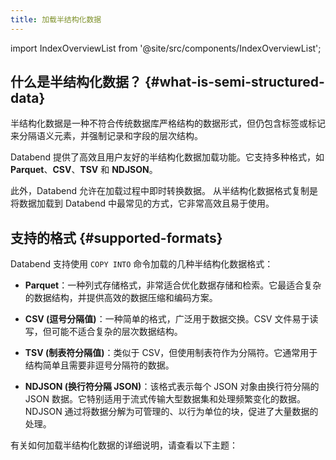 ```yaml
---
title: 加载半结构化数据
---
```

import IndexOverviewList from '@site/src/components/IndexOverviewList';

## 什么是半结构化数据？ {#what-is-semi-structured-data}

半结构化数据是一种不符合传统数据库严格结构的数据形式，但仍包含标签或标记来分隔语义元素，并强制记录和字段的层次结构。

Databend 提供了高效且用户友好的半结构化数据加载功能。它支持多种格式，如 **Parquet**、**CSV**、**TSV** 和 **NDJSON**。

此外，Databend 允许在加载过程中即时转换数据。
从半结构化数据格式复制是将数据加载到 Databend 中最常见的方式，它非常高效且易于使用。


## 支持的格式 {#supported-formats}

Databend 支持使用 `COPY INTO` 命令加载的几种半结构化数据格式：

- **Parquet**：一种列式存储格式，非常适合优化数据存储和检索。它最适合复杂的数据结构，并提供高效的数据压缩和编码方案。

- **CSV (逗号分隔值)**：一种简单的格式，广泛用于数据交换。CSV 文件易于读写，但可能不适合复杂的层次数据结构。

- **TSV (制表符分隔值)**：类似于 CSV，但使用制表符作为分隔符。它通常用于结构简单且需要非逗号分隔符的数据。

- **NDJSON (换行符分隔 JSON)**：该格式表示每个 JSON 对象由换行符分隔的 JSON 数据。它特别适用于流式传输大型数据集和处理频繁变化的数据。NDJSON 通过将数据分解为可管理的、以行为单位的块，促进了大量数据的处理。


有关如何加载半结构化数据的详细说明，请查看以下主题：
<IndexOverviewList />